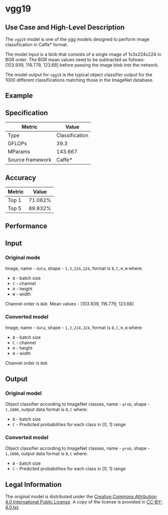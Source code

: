 # vgg19

## Use Case and High-Level Description

The `vgg19` model is one of the [vgg](https://arxiv.org/abs/1409.1556) models designed to perform image classification in Caffe\* format.

The model input is a blob that consists of a single image of 1x3x224x224 in BGR order. The BGR mean values need to be subtracted as follows: [103.939, 116.779, 123.68] before passing the image blob into the network.

The model output for `vgg19` is the typical object classifier output for the 1000 different classifications matching those in the ImageNet database.

## Example

## Specification

| Metric            | Value         |
|-------------------|---------------|
| Type              | Classification|
| GFLOPs            | 39.3          |
| MParams           | 143.667       |
| Source framework  | Caffe\*        |

## Accuracy

| Metric | Value |
| ------ | ----- |
| Top 1  | 71.062%|
| Top 5  | 89.832%|

## Performance

## Input

### Original mode

Image, name - `data`,  shape - `1,3,224,224`, format is `B,C,H,W` where:

- `B` - batch size
- `C` - channel
- `H` - height
- `W` - width

Channel order is `BGR`.
Mean values - [103.939, 116.779, 123.68]

### Converted model

Image, name - `data`, shape - `1,3,224,224`, format is `B,C,H,W` where:

- `B` - batch size
- `C` - channel
- `H` - height
- `W` - width

Channel order is `BGR`.

## Output

### Original model

Object classifier according to ImageNet classes, name - `prob`, shape - `1,1000`, output data format is `B,C` where:

- `B` - batch size
- `C` - Predicted probabilities for each class in  [0, 1] range

### Converted model

Object classifier according to ImageNet classes, name - `prob`, shape - `1,1000`, output data format is `B,C` where:

- `B` - batch size
- `C` - Predicted probabilities for each class in  [0, 1] range

## Legal Information

The original model is distributed under the
[Creative Commons Attribution 4.0 International Public License](https://creativecommons.org/licenses/by/4.0/legalcode.txt).
A copy of the license is provided in [CC-BY-4.0.txt](../licenses/CC-BY-4.0.txt).
